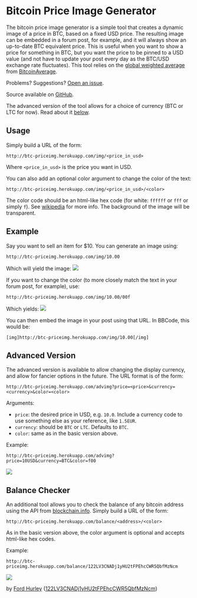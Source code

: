 # Bitcoin Price Image Generator

The bitcoin price image generator is a simple tool that creates a dynamic image of a
price in BTC, based on a fixed USD price. The resulting image can be embedded in a
forum post, for example, and it will always show an up-to-date BTC equivalent price.
This is useful when you want to show a price for something in BTC, but you want the
price to be pinned to a USD value (and not have to update your post every day as the
BTC/USD exchange rate fluctuates). This tool relies on the
[global weighted average](https://bitcoinaverage.com/explain.htm) from
[BitcoinAverage](https://bitcoinaverage.com).

Problems? Suggestions? [Open an issue](https://github.com/fordhurley/btc-priceimg/issues).

Source available on [GitHub](https://github.com/fordhurley/btc-priceimg).

The advanced version of the tool allows for a choice of currency (BTC or LTC for now).
Read about it [below](#advanced).


## Usage

Simply build a URL of the form:

    http://btc-priceimg.herokuapp.com/img/<price_in_usd>

Where `<price_in_usd>` is the price you want in USD.

You can also add an optional color argument to change the color of the text:

    http://btc-priceimg.herokuapp.com/img/<price_in_usd>/<color>

The color code should be an html-like hex code (for white: `ffffff` or `fff` or
simply `f`). See <a href="https://en.wikipedia.org/wiki/Web_colors" target="_blank">wikipedia</a>
for more info. The background of the image will be transparent.


## Example

Say you want to sell an item for $10. You can generate an image using:

    http://btc-priceimg.herokuapp.com/img/10.00


Which will yield the image: <img src="http://btc-priceimg.herokuapp.com/img/10.00"/>

If you want to change the color (to more closely match the text in your forum post,
for example), use:

    http://btc-priceimg.herokuapp.com/img/10.00/00f

Which yields: <img src="http://btc-priceimg.herokuapp.com/img/10.00/00f"/>

You can then embed the image in your post using that URL. In BBCode, this would
be:

    [img]http://btc-priceimg.herokuapp.com/img/10.00[/img]


## Advanced Version

The advanced version is available to allow changing the display currency, and allow
for fancier options in the future. The URL format is of the form:

    http://btc-priceimg.herokuapp.com/advimg?price=<price>&currency=<currency>&color=<color>

Arguments:

- `price`: the desired price in USD, e.g. `10.0`. Include a currency code to use
  something else as your reference, like `1.5EUR`.
- `currency`: should be `BTC` or `LTC`. Defaults to `BTC`.
- `color`: same as in the basic version above.

Example:

    http://btc-priceimg.herokuapp.com/advimg?price=10USD&currency=BTC&color=f00

<img src="http://btc-priceimg.herokuapp.com/advimg?price=10USD&currency=BTC&color=f00">


## Balance Checker

An additional tool allows you to check the balance of any bitcoin address using the
API from <a href="http://blockchain.info" target="_blank">blockchain.info</a>.
Simply build a URL of the form:

    http://btc-priceimg.herokuapp.com/balance/<address>/<color>

As in the basic version above, the color argument is optional and accepts html-like hex codes.

Example:

    http://btc-priceimg.herokuapp.com/balance/122LV3CNADj1yHU2tFPEhcCWR5QbfMzNcm

<img src="http://btc-priceimg.herokuapp.com/balance/122LV3CNADj1yHU2tFPEhcCWR5QbfMzNcm">


by <a href="http://fordhurley.com">Ford Hurley</a>
(<a href="bitcoin:122LV3CNADj1yHU2tFPEhcCWR5QbfMzNcm?label=btc-priceimg">122LV3CNADj1yHU2tFPEhcCWR5QbfMzNcm</a>)

